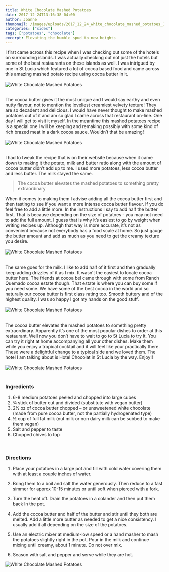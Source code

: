 ```yaml
---
title: White Chocolate Mashed Potatoes
date: 2017-12-24T13:16:38-04:00
author: Joanne
thumbnail: /images/uploads/2017_12_24_white_chocolate_mashed_potatoes_1.jpg
categories: ["sides"]
tags: ["potatoes", "chocolate"]
excerpt: Elevating the humble spud to new heights
---
```


I first came across this recipe when I was checking out some of the hotels on surrounding islands. I was actually checking out not just the hotels but some of the best restaurants on these islands as well.  I was intrigued by one in St Lucia which featured a lot of cocoa based food and came across this amazing mashed potato recipe using cocoa butter in it.
<br>
<br>
![White Chocolate Mashed Potatoes](/images/uploads/2017_12_24_white_chocolate_mashed_potatoes_2.jpg)
<br>
<br>

The cocoa butter gives it the most unique and I would say earthy and even nutty flavour, not to mention the loveliest creamiest velvety texture! They are so decadent and delicious. I would have never thought to make mashed potatoes out of it and am so glad I came across that restaurant on-line.  One day I will get to visit it myself. In the meantime this mashed potatoes recipe is a special one I will be keeping and remaking possibly with some kind of rich brazed meat in a dark cocoa sauce.  Wouldn’t that be amazing!
<br>
<br>
![White Chocolate Mashed Potatoes](/images/uploads/2017_12_24_white_chocolate_mashed_potatoes_3.jpg)
<br>
<br>

I had to tweak the recipe that is on their website because when it came down to making it the potato, milk and butter ratio along with the amount of cocoa butter didn’t add up to me. I used more potatoes, less cocoa butter and less butter.  The milk stayed the same.

> The cocoa butter elevates the mashed potatoes to something pretty extraordinary

When it comes to making them I advise adding all the cocoa butter first and then tasting to see if you want a more intense cocoa butter flavour. If you do feel free to add a little more. In the instructions I say to add half the butter first. That is because depending on the size of potatoes - you may not need to add the full amount.  I guess that is why it’s easiest to go by weight when writing recipes up. Although that way is more accurate, it’s not as convenient because not everybody has a food scale at home.  So just gauge the butter amount and add as much as you need to get the creamy texture you desire.
<br>
<br>
![White Chocolate Mashed Potatoes](/images/uploads/2017_12_24_white_chocolate_mashed_potatoes_4.jpg)
<br>
<br>

The same goes for the milk.  I like to add half of it first and then gradually keep adding drizzles of it as I mix. It wasn’t the easiest to locate cocoa butter here.  The friends at cocoa bel came through with some from Ranch Quemado cocoa estate though. That estate is where you can buy some if you need some. We have some of the best cocoa in the world and so naturally our cocoa butter is first class rating too. Smooth buttery and of the highest quality. I was so happy I got my hands on the good stuff.
<br>
<br>
![White Chocolate Mashed Potatoes](/images/uploads/2017_12_24_white_chocolate_mashed_potatoes_5.jpg)
<br>
<br>

The cocoa butter elevates the mashed potatoes to something pretty extraordinary. Apparently it’s one of the most popular dishes to order at this restaurant. Well now you don’t have to wait to go to St Lucia to try it.  You can try it right at home accompanying all your other dishes. Make them while you enjoy a tropical cocktail and it will feel like your practically there. These were a delightful change to a typical side and we loved them. The hotel I am talking about is Hotel Chocolat in St Lucia by the way. Enjoy!!
<br>
<br>
![White Chocolate Mashed Potatoes](/images/uploads/2017_12_24_white_chocolate_mashed_potatoes_6.jpg)
<br>
<br>

### Ingredients

1. 6-8 medium potatoes peeled and chopped into large cubes
1. &frac34; stick of butter cut and divided (substitute with vegan butter)
1. 2&frac12; oz of cocoa butter chopped – or unsweetened white chocolate (made from pure cocoa butter, not the partially hydrogenated type)
1. &frac12; cup of full fat milk (nut milk or non dairy milk can be subbed to make them vegan)
1. Salt and pepper to taste
1. Chopped chives to top
<br>

### Directions

1. Place your potatoes in a large pot and fill with cold water covering them with at least a couple inches of water.

1. Bring them to a boil and salt the water generously. Then reduce to a fast simmer for approx 10-15 minutes or until soft when pierced with a fork.  

1. Turn the heat off. Drain the potatoes in a colander and then put them back In the pot.

1. Add the cocoa butter and half of the butter and stir until they both are melted. Add a little more butter as needed to get a nice consistency. I usually add it all depending on the size of the potatoes.  

1. Use an electric mixer at medium-low speed or a hand masher to mash the potatoes slightly right in the pot. Pour in the milk and continue mixing until creamy, about 1 minute. Do not over mix.

1. Season with salt and pepper and serve while they are hot.  

![White Chocolate Mashed Potatoes](/images/uploads/2017_12_24_white_chocolate_mashed_potatoes_7.jpg)
